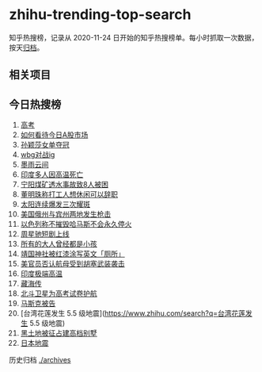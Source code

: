 # zhihu-trending-top-search

知乎热搜榜，记录从 2020-11-24
日开始的知乎热搜榜单。每小时抓取一次数据，按天[归档](./archives)。

## 相关项目

## 今日热搜榜

<!-- BEGIN -->
<!-- 最后更新时间 Tue Jun 04 2024 18:08:52 GMT+0800 (China Standard Time) -->

1. [高考](https://www.zhihu.com/search?q=高考)
1. [如何看待今日A股市场](https://www.zhihu.com/search?q=如何看待今日A股市场)
1. [孙颖莎女单夺冠](https://www.zhihu.com/search?q=孙颖莎女单夺冠)
1. [wbg对战ig](https://www.zhihu.com/search?q=wbg对战ig)
1. [墨雨云间](https://www.zhihu.com/search?q=墨雨云间)
1. [印度多人因高温死亡](https://www.zhihu.com/search?q=印度多人因高温死亡)
1. [宁阳煤矿透水事故致8人被困](https://www.zhihu.com/search?q=宁阳煤矿透水事故致8人被困)
1. [董明珠称打工人想休闲可以辞职](https://www.zhihu.com/search?q=董明珠称打工人想休闲可以辞职)
1. [太阳连续爆发三次耀斑](https://www.zhihu.com/search?q=太阳连续爆发三次耀斑)
1. [美国俄州与宾州两地发生枪击](https://www.zhihu.com/search?q=美国俄州与宾州两地发生枪击)
1. [以色列称不摧毁哈马斯不会永久停火](https://www.zhihu.com/search?q=以色列称不摧毁哈马斯不会永久停火)
1. [周星驰短剧上线](https://www.zhihu.com/search?q=周星驰短剧上线)
1. [所有的大人曾经都是小孩](https://www.zhihu.com/search?q=所有的大人曾经都是小孩)
1. [靖国神社被红漆涂写英文「厕所」](https://www.zhihu.com/search?q=靖国神社被红漆涂写英文「厕所」)
1. [美官员否认航母受到胡塞武装袭击](https://www.zhihu.com/search?q=美官员否认航母受到胡塞武装袭击)
1. [印度极端高温](https://www.zhihu.com/search?q=印度极端高温)
1. [藏海传](https://www.zhihu.com/search?q=藏海传)
1. [北斗卫星为高考试卷护航](https://www.zhihu.com/search?q=北斗卫星为高考试卷护航)
1. [马斯克被告](https://www.zhihu.com/search?q=马斯克被告)
1. [台湾花莲发生 5.5 级地震](https://www.zhihu.com/search?q=台湾花莲发生 5.5
   级地震)
1. [黑土地被征占建高档别墅](https://www.zhihu.com/search?q=黑土地被征占建高档别墅)
1. [日本地震](https://www.zhihu.com/search?q=日本地震)

<!-- END -->

历史归档 [./archives](./archives)
